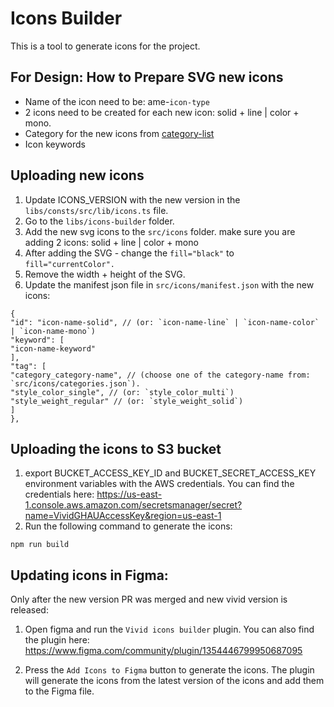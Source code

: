 # Icons Builder

This is a tool to generate icons for the project.

## For Design: How to Prepare SVG new icons
- Name of the icon need to be: ame-`icon-type`
- 2 icons need to be created for each new icon: solid + line | color + mono.
- Category for the new icons from [category-list](https://vivid.deno.dev/icons/icons-gallery)
- Icon keywords 
	

## Uploading new icons

1. Update ICONS_VERSION with the new version in the `libs/consts/src/lib/icons.ts` file.
2. Go to the `libs/icons-builder` folder.
3. Add the new svg icons to the `src/icons` folder. make sure you are adding 2 icons: solid + line | color + mono
4. After adding the SVG - change the `fill="black"` to `fill="currentColor".`
5. Remove the width + height of the SVG.
6. Update the manifest json file in `src/icons/manifest.json` with the new icons:

```
{
"id": "icon-name-solid", // (or: `icon-name-line` | `icon-name-color` | `icon-name-mono`)
"keyword": [
"icon-name-keyword"
],
"tag": [
"category_category-name", // (choose one of the category-name from: `src/icons/categories.json`).
"style_color_single", // (or: `style_color_multi`)
"style_weight_regular" // (or: `style_weight_solid`)
]
},
```

## Uploading the icons to S3 bucket
1. export BUCKET_ACCESS_KEY_ID and BUCKET_SECRET_ACCESS_KEY environment variables with the AWS credentials.
   You can find the credentials here: https://us-east-1.console.aws.amazon.com/secretsmanager/secret?name=VividGHAUAccessKey&region=us-east-1
2. Run the following command to generate the icons:
```
npm run build
```

## Updating icons in Figma: 
Only after the new version PR was merged and new vivid version is released:
1. Open figma and run the `Vivid icons builder` plugin.
   You can  also find the plugin here: https://www.figma.com/community/plugin/1354446799950687095

2. Press the `Add Icons to Figma` button to generate the icons.
   The plugin will generate the icons from the latest version of the icons and add them to the Figma file.


